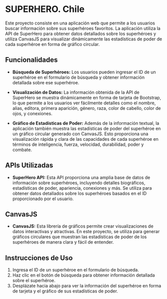 # SUPERHERO. Chile

Este proyecto consiste en una aplicación web que permite a los usuarios buscar información sobre sus superhéroes favoritos. La aplicación utiliza la API de SuperHero para obtener datos detallados sobre los superhéroes y utiliza CanvasJS para visualizar dinámicamente las estadísticas de poder de cada superhéroe en forma de gráfico circular.

## Funcionalidades

- **Búsqueda de Superhéroes:** Los usuarios pueden ingresar el ID de un superhéroe en el formulario de búsqueda y obtener información detallada sobre ese superhéroe.

- **Visualización de Datos:** La información obtenida de la API de SuperHero se muestra dinámicamente en forma de tarjeta de Bootstrap, lo que permite a los usuarios ver fácilmente detalles como el nombre, alias, editora, primera aparición, género, raza, color de cabello, color de ojos, y conexiones.

- **Gráfico de Estadísticas de Poder:** Además de la información textual, la aplicación también muestra las estadísticas de poder del superhéroe en un gráfico circular generado con CanvasJS. Esto proporciona una visualización rápida y clara de las capacidades de cada superhéroe en términos de inteligencia, fuerza, velocidad, durabilidad, poder y combate.

## APIs Utilizadas

- **SuperHero API:** Esta API proporciona una amplia base de datos de información sobre superhéroes, incluyendo detalles biográficos, estadísticas de poder, apariencia, conexiones y más. Se utiliza para obtener datos detallados sobre los superhéroes basados en el ID proporcionado por el usuario.

## CanvasJS

- **CanvasJS:** Esta librería de gráficos permite crear visualizaciones de datos interactivas y atractivas. En este proyecto, se utiliza para generar gráficos circulares que muestran las estadísticas de poder de los superhéroes de manera clara y fácil de entender.

## Instrucciones de Uso

1. Ingresa el ID de un superhéroe en el formulario de búsqueda.
2. Haz clic en el botón de búsqueda para obtener información detallada sobre el superhéroe.
3. Desplázate hacia abajo para ver la información del superhéroe en forma de tarjeta y el gráfico de sus estadísticas de poder.
